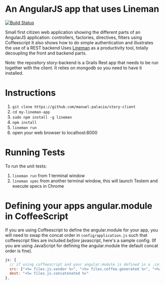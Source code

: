 # An AngularJS app that uses Lineman

[![Build Status](https://palace.ci.cloudbees.com/buildStatus/icon?job=StoryFrontend)](https://palace.ci.cloudbees.com/job/StoryFrontend/)



Small first citizen web application showing the different parts of an AngularJS application: controllers, factories, directives, filters using Coffeescript
It also shows how to do simple authentication and illustrates the use of a REST backend
Uses [Lineman](http://www.linemanjs.com) as a productivity tool, totally decoupling the front and backend parts.

Note: the repository story-backend is a Grails Rest app that needs to be run together with the client. It relies on mongodb so you need to have it installed.



# Instructions

1. `git clone https://github.com/manuel-palacio/story-client`
2. `cd my-lineman-app`
3. `sudo npm install -g lineman`
4. `npm install`
5. `lineman run`
6. open your web browser to localhost:8000

# Running Tests

To run the unit tests:

1. `lineman run` from 1 terminal window
2. `lineman spec` from another terminal window, this will launch Testem and execute specs in Chrome


# Defining your apps angular.module in CoffeeScript

If you are using Coffeescript to define the angular.module for your app, you will need to swap the concat order in `config/application.js` such that coffeescript files are included _before_ javascript, here's a sample config. (If you are using JavaScript for defining the angular.module the default concat order is fine).

```javascript
js: {
  // if using coffeescript and your angular.module is defined in a .coffee file, files.coffee.generated comes first
  src: ["<%= files.js.vendor %>", "<%= files.coffee.generated %>", "<%= files.js.app %>", "<%= files.ngtemplates.dest %>"],
  dest: "<%= files.js.concatenated %>"
},
```
